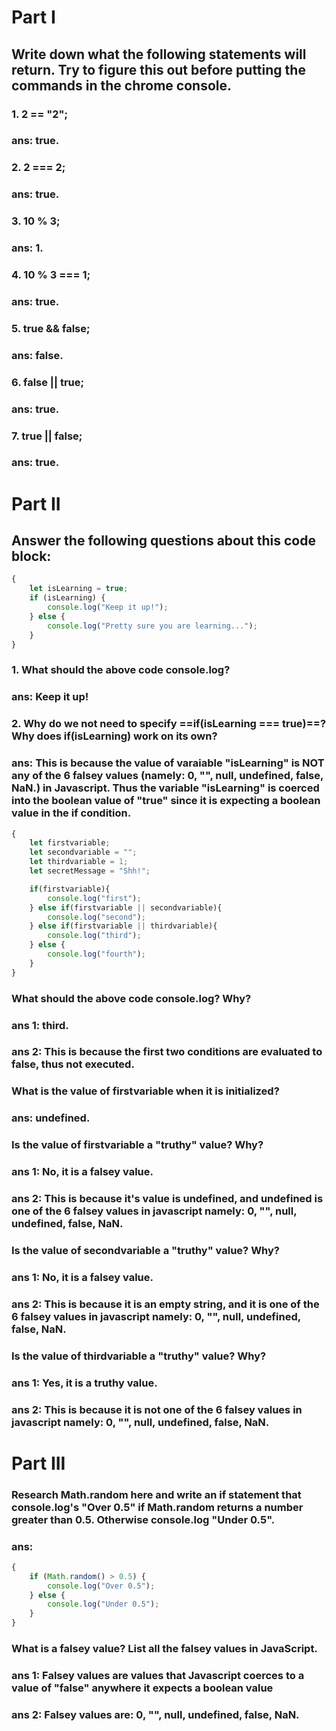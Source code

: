 
# Part I
## Write down what the following statements will return. Try to figure this out before putting the commands in the chrome console.

### 1. 2 == "2";
### ans: true.
### 2. 2 === 2;
### ans: true.
### 3. 10 % 3;
### ans: 1.
### 4. 10 % 3 === 1;
### ans: true.
### 5. true && false;
### ans: false.
### 6. false || true;
### ans: true.
### 7. true || false;
### ans: true.

# Part II
## Answer the following questions about this code block:

```javascript
{
    let isLearning = true;
    if (isLearning) {
        console.log("Keep it up!");
    } else {
        console.log("Pretty sure you are learning...");
    }
}
```

### 1. What should the above code console.log?
### ans: Keep it up!
### 2. Why do we not need to specify ==if(isLearning === true)==? Why does if(isLearning) work on its own?
### ans: This is because the value of varaiable "isLearning" is NOT any of the 6 falsey values (namely: 0, "", null, undefined, false, NaN.) in Javascript. Thus the variable "isLearning" is coerced into the boolean value of "true" since it is expecting a boolean value in the if condition.

```javascript
{
    let firstvariable;
    let secondvariable = "";
    let thirdvariable = 1;
    let secretMessage = "Shh!";

    if(firstvariable){
        console.log("first");
    } else if(firstvariable || secondvariable){
        console.log("second");
    } else if(firstvariable || thirdvariable){
        console.log("third");
    } else {
        console.log("fourth");
    }
}
```

### What should the above code console.log? Why?
### ans 1: third.
### ans 2: This is because the first two conditions are evaluated to false, thus not executed. 
### What is the value of firstvariable when it is initialized?
### ans: undefined.
### Is the value of firstvariable a "truthy" value? Why?
### ans 1: No, it is a falsey value.
### ans 2: This is because it's value is undefined, and undefined is one of the 6 falsey values in javascript namely: 0, "", null, undefined, false, NaN. 
### Is the value of secondvariable a "truthy" value? Why?
### ans 1: No, it is a falsey value.
### ans 2: This is because it is an empty string, and it is one of the 6 falsey values in javascript namely: 0, "", null, undefined, false, NaN. 
### Is the value of thirdvariable a "truthy" value? Why?
### ans 1: Yes, it is a truthy value.
### ans 2: This is because it is not one of the 6 falsey values in javascript namely: 0, "", null, undefined, false, NaN.

# Part III
### Research Math.random here and write an if statement that console.log's "Over 0.5" if Math.random returns a number greater than 0.5. Otherwise console.log "Under 0.5".
### ans: 
```javascript
{
    if (Math.random() > 0.5) {
        console.log("Over 0.5");
    } else {
        console.log("Under 0.5");
    }
}
```
### What is a falsey value? List all the falsey values in JavaScript.
### ans 1: Falsey values are values that Javascript coerces to a value of "false" anywhere it expects a boolean value
### ans 2: Falsey values are: 0, "", null, undefined, false, NaN.